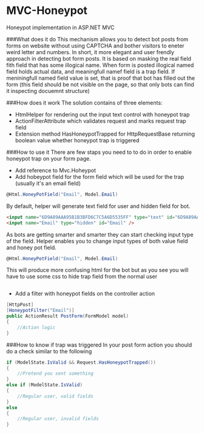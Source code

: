 MVC-Honeypot
============

Honeypot implementation in ASP.NET MVC

###What does it do
This mechanism allows you to detect bot posts from forms on website without using CAPTCHA and bother visitors to eneter weird letter and numbers. 
In short, it more elegant and user frendly approach in detecting bot form posts. 
It is based on masking the real field fith field that has some illogical name. When form is posted illogical named field holds actual data, and meaningfull namef field is a trap field. If meniningfull named field value is set, that is proof that bot has filled out the form (this field should be not visible on the page, so that only bots can find it inspecting docuemnt structure)

###How does it work
The solution contains of three elements:
* HtmlHelper for rendering out the input text control with honeypot trap
* ActionFilterAttribute which validates request and marks request trap field
* Extension method HasHoneypotTrapped for HttpRequestBase returning boolean value whether honeypot trap is triggered

###How to use it
There are few staps you need to to do in order to enable honeypot trap on your form page.
* Add reference to Mvc.Hoheypot
* Add hobeypot field for the form field which will be used for the trap (usually it's an email field)
```cs
@Html.HoneyPotField("Email", Model.Email)
```
By default, helper will generate text field for user and hidden field for bot. 
```html
<input name="6D9A89AAA95B1B3BFD6C7C5A6D5535FF" type="text" id="6D9A89AAA95B1B3BFD6C7C5A6D5535FF" />
<input name="Email" type="hidden" id="Email" />
```
As bots are getting smarter and smarter they can start checking input type of the field. Helper enables you to change input types of both value field and honey pot field.
```cs
@Html.HoneyPotField("Email", Model.Email)
```
This will produce more confusing html for the bot but as you see you will have to use some css to hide trap field from the normal user
```html

```
* Add a filter with honeypot fields on the controller action
```cs
[HttpPost]
[HoneypotFilter("Email")]
public ActionResult PostForm(FormModel model)
{
    //Action logic
}
```
###How to know if trap was triggered
In your post form action you should do a check similar to the following
```cs
if (ModelState.IsValid && Request.HasHoneypotTrapped())
{
    //Pretend you sent something
}
else if (ModelState.IsValid)
{
    //Regular user, valid fields
}
else
{
    //Regular user, invalid fields
}
```

